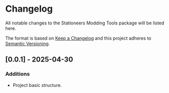 # Changelog
All notable changes to the Stationeers Modding Tools package will be listed here.

The format is based on [Keep a Changelog](http://keepachangelog.com/en/1.0.0/)
and this project adheres to [Semantic Versioning](http://semver.org/spec/v2.0.0.html).

## [0.0.1] - 2025-04-30

### Additions
- Project basic structure.
